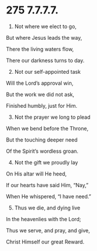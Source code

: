 # 275 7.7.7.7.

1.  Not where we elect to go,

But where Jesus leads the way,

There the living waters flow,

There our darkness turns to day.

2.  Not our self-appointed task

Will the Lord’s approval win,

But the work we did not ask,

Finished humbly, just for Him.

3.  Not the prayer we long to plead

When we bend before the Throne,

But the touching deeper need

Of the Spirit’s wordless groan.

4.  Not the gift we proudly lay

On His altar will He heed,

If our hearts have said Him, “Nay,”

When He whispered, “I have need.”

5.  Thus we die, and dying live

In the heavenlies with the Lord;

Thus we serve, and pray, and give,

Christ Himself our great Reward.

